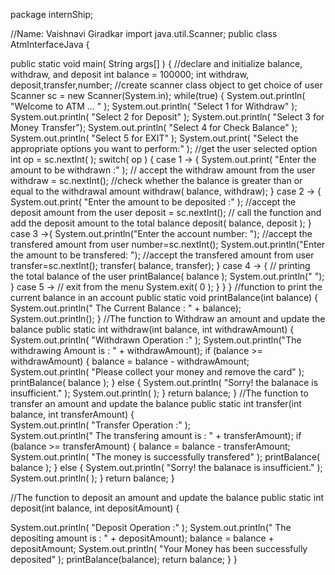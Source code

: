 package internShip;

//Name: Vaishnavi Giradkar
import java.util.Scanner;
public class AtmInterfaceJava {
 

public static void main( String args[] ) {
//declare and initialize balance, withdraw, and deposit
int balance = 100000;
int withdraw, deposit,transfer,number;
//create scanner class object to get choice of user
Scanner sc = new Scanner(System.in);
while(true)
{
System.out.println( "Welcome to ATM ... " );
System.out.println( "Select 1 for Withdraw" );
System.out.println( "Select 2 for Deposit" );
System.out.println( "Select 3 for Money Transfer");
System.out.println( "Select 4 for Check Balance" );
System.out.println( "Select 5 for EXIT" );
System.out.print( "Select the appropriate options you want to perform:" );
//get the user selected option
int op = sc.nextInt( );
switch( op )
{
case 1 -> {
  System.out.print( "Enter the amount to be withdrawn :" );
  // accept the withdraw amount from the user
  withdraw = sc.nextInt();
  //check whether the balance is greater than or equal to the withdrawal amount
  withdraw( balance, withdraw);
      }
case 2 -> {
  System.out.print( "Enter the amount to be deposited :" );
  //accept the deposit amount from the user
  deposit = sc.nextInt();
  // call the function and add the deposit amount to the total balance
  deposit( balance, deposit );
      }
case 3 ->{
  System.out.println("Enter the account number: ");
  //accept the transfered amount from user
  number=sc.nextInt();
  System.out.println("Enter the amount to be transfered: ");
  //accept the transfered amount from user
  transfer=sc.nextInt();
  transfer( balance, transfer);
}
case 4 -> {
  // printing the total balance of the user
  printBalance( balance );
  System.out.println(" ");
      }
case 5 -> // exit from the menu
  System.exit( 0 );
}
}
}
//function to print the current balance in an account
public static void printBalance(int balance)
{
System.out.println(" The Current Balance : " + balance);
System.out.println();
}
//The function to Withdraw an amount and update the balance
public static int withdraw(int balance, int withdrawAmount)
{
System.out.println( "Withdrawn Operation :" );
System.out.println("The withdrawing Amount is : " + withdrawAmount);
if (balance >= withdrawAmount) {
balance = balance - withdrawAmount;
System.out.println( "Please collect your money and remove the card" );
printBalance( balance );
}
else {
System.out.println( "Sorry! the balanace is insufficient." );
System.out.println( );
}
return balance;
}
//The function to transfer an amount and update the balance
public static int transfer(int balance, int transferAmount)
{   
System.out.println( "Transfer Operation :" );   
System.out.println(" The transfering amount is : " + transferAmount);
if (balance >= transferAmount) {
balance = balance - transferAmount;
System.out.println( "The money is successfully transfered" );
printBalance( balance );
}
else {
System.out.println( "Sorry! the balanace is insufficient." );
System.out.println( );
}
return balance;
}

//The function to deposit an amount and update the balance
public static int deposit(int balance, int depositAmount)
{
  
System.out.println( "Deposit Operation :" );
System.out.println(" The depositing amount is : " + depositAmount);
balance = balance + depositAmount;
System.out.println( "Your Money has been successfully deposited" );
printBalance(balance);
return balance;
}
}

